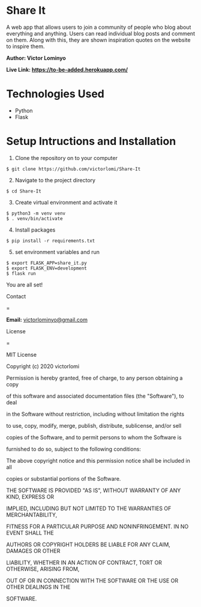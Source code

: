 # Share It

A web app that allows users to join a community of people who blog about everything and anything. Users can read individual blog posts and comment on them. Along with this, they are shown inspiration quotes on the website to inspire them.


**Author: Victor Lominyo**

**Live Link: https://to-be-added.herokuapp.com/**


Technologies Used
=

- Python 
- Flask

Setup Intructions and Installation
=

1. Clone the repository on to your computer
```
$ git clone https://github.com/victorlomi/Share-It
```



2. Navigate to the project directory 

```
$ cd Share-It
```

3. Create virtual environment and activate it

```
$ python3 -m venv venv
$ . venv/bin/activate
``` 

4. Install packages
```
$ pip install -r requirements.txt
```

5. set environment variables and run

```
$ export FLASK_APP=share_it.py
$ export FLASK_ENV=development
$ flask run
```



You are all set!



Contact

=

**Email:** victorlominyo@gmail.com



License

=

MIT License



Copyright (c) 2020 victorlomi



Permission is hereby granted, free of charge, to any person obtaining a copy

of this software and associated documentation files (the "Software"), to deal

in the Software without restriction, including without limitation the rights

to use, copy, modify, merge, publish, distribute, sublicense, and/or sell

copies of the Software, and to permit persons to whom the Software is

furnished to do so, subject to the following conditions:



The above copyright notice and this permission notice shall be included in all

copies or substantial portions of the Software.



THE SOFTWARE IS PROVIDED "AS IS", WITHOUT WARRANTY OF ANY KIND, EXPRESS OR

IMPLIED, INCLUDING BUT NOT LIMITED TO THE WARRANTIES OF MERCHANTABILITY,

FITNESS FOR A PARTICULAR PURPOSE AND NONINFRINGEMENT. IN NO EVENT SHALL THE

AUTHORS OR COPYRIGHT HOLDERS BE LIABLE FOR ANY CLAIM, DAMAGES OR OTHER

LIABILITY, WHETHER IN AN ACTION OF CONTRACT, TORT OR OTHERWISE, ARISING FROM,

OUT OF OR IN CONNECTION WITH THE SOFTWARE OR THE USE OR OTHER DEALINGS IN THE

SOFTWARE.
